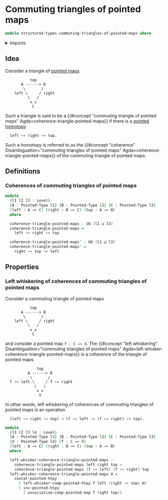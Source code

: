 # Commuting triangles of pointed maps

```agda
module structured-types.commuting-triangles-of-pointed-maps where
```

<details><summary>Imports</summary>

```agda
open import foundation.universe-levels

open import structured-types.pointed-homotopies
open import structured-types.pointed-maps
open import structured-types.pointed-types
open import structured-types.whiskering-pointed-homotopies-composition
```

</details>

## Idea

Consider a triangle of [pointed maps](structured-types.pointed-maps.md)

```text
           top
       A ------> B
        \       /
    left \     / right
          \   /
           ∨ ∨
            C
```

Such a triangle is said to be a
{{#concept "commuting triangle of pointed maps" Agda=coherence-triangle-pointed-maps}}
if there is a [pointed homotopy](structured-types.pointed-homotopies.md)

```text
  left ~∗ right ∘∗ top.
```

Such a homotopy is referred to as the
{{#concept "coherence" Disambiguation="commuting triangles of pointed maps" Agda=coherence-triangle-pointed-maps}}
of the commuting triangle of pointed maps.

## Definitions

### Coherences of commuting triangles of pointed maps

```agda
module _
  {l1 l2 l3 : Level}
  {A : Pointed-Type l1} {B : Pointed-Type l2} {C : Pointed-Type l3}
  (left : A →∗ C) (right : B →∗ C) (top : A →∗ B)
  where

  coherence-triangle-pointed-maps : UU (l1 ⊔ l3)
  coherence-triangle-pointed-maps =
    left ~∗ right ∘∗ top

  coherence-triangle-pointed-maps' : UU (l1 ⊔ l3)
  coherence-triangle-pointed-maps' =
    right ∘∗ top ~∗ left
```

## Properties

### Left whiskering of coherences of commuting triangles of pointed maps

Consider a commuting triangle of pointed maps

```text
           top
       A ------> B
        \       /
    left \     / right
          \   /
           ∨ ∨
            C
```

and consider a pointed map `f : C →∗ X`. The
{{#concept "left whiskering" Disambiguation="commuting triangles of pointed maps" Agda=left-whisker-coherence-triangle-pointed-maps}}
is a coherence of the triangle of pointed maps

```text
              top
          A ------> B
           \       /
  f ∘∗ left \     / f ∘∗ right
             \   /
              ∨ ∨
               X
```

In other words, left whiskering of coherences of commuting triangles of pointed
maps is an operation

```text
  (left ~∗ right ∘∗ top) → (f ∘∗ left ~∗ (f ∘∗ right) ∘∗ top).
```

```agda
module _
  {l1 l2 l3 l4 : Level}
  {A : Pointed-Type l1} {B : Pointed-Type l2} {C : Pointed-Type l3}
  {X : Pointed-Type l4} (f : C →∗ X)
  (left : A →∗ C) (right : B →∗ C) (top : A →∗ B)
  where

  left-whisker-coherence-triangle-pointed-maps :
    coherence-triangle-pointed-maps left right top →
    coherence-triangle-pointed-maps (f ∘∗ left) (f ∘∗ right) top
  left-whisker-coherence-triangle-pointed-maps H =
    concat-pointed-htpy
      ( left-whisker-comp-pointed-htpy f left (right ∘∗ top) H)
      ( inv-pointed-htpy
        ( associative-comp-pointed-map f right top))
```
